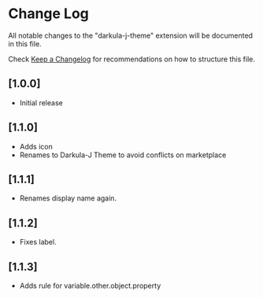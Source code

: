 # Change Log

All notable changes to the "darkula-j-theme" extension will be documented in this file.

Check [Keep a Changelog](http://keepachangelog.com/) for recommendations on how to structure this file.

## [1.0.0]

- Initial release

## [1.1.0]

- Adds icon
- Renames to Darkula-J Theme to avoid conflicts on marketplace

## [1.1.1]

- Renames display name again.

## [1.1.2]

- Fixes label.

## [1.1.3]

- Adds rule for variable.other.object.property